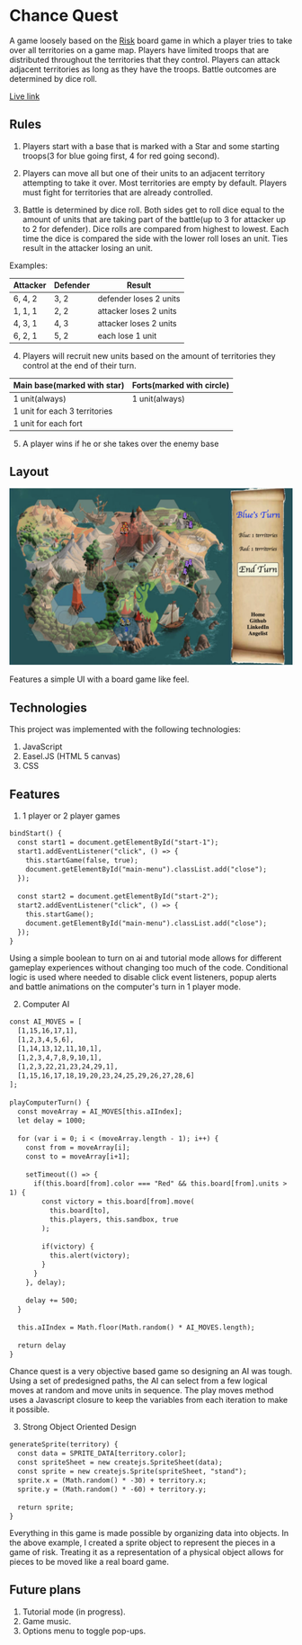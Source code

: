 # Chance Quest

A game loosely based on the [Risk](https://en.wikipedia.org/wiki/Risk_(game)) board game in which a player tries to take over all territories on a game map. Players have limited troops that are distributed throughout the territories that they control. Players can attack adjacent territories as long as they have the troops. Battle outcomes are determined by dice roll.

[Live link](http://tommyren.site/ChanceQuest/)

## Rules

1. Players start with a base that is marked with a Star and some starting troops(3 for blue going first, 4 for red going second).

2. Players can move all but one of their units to an adjacent territory attempting to take it over. Most territories are empty by default. Players must fight for territories that are already controlled.

3. Battle is determined by dice roll. Both sides get to roll dice equal to the amount of units that are taking part of the battle(up to 3 for attacker up to 2 for defender). Dice rolls are compared from highest to lowest. Each time the dice is compared the side with the lower roll loses an unit. Ties result in the attacker losing an unit.

Examples:

Attacker|Defender|Result
-|-|-
6, 4, 2|3, 2|defender loses 2 units
1, 1, 1|2, 2|attacker loses 2 units
4, 3, 1|4, 3|attacker loses 2 units
6, 2, 1|5, 2|each lose 1 unit

4. Players will recruit new units based on the amount of territories they control at the end of their turn.

Main base(marked with star) | Forts(marked with circle)
-|-
1 unit(always)|1 unit(always)
1 unit for each 3 territories|
1 unit for each fort|

5. A player wins if he or she takes over the enemy base

## Layout

![Layout](/assets/images/layout.png)

Features a simple UI with a board game like feel.

## Technologies

This project was implemented with the following technologies:

1. JavaScript
2. Easel.JS (HTML 5 canvas)
4. CSS

## Features

1. 1 player or 2 player games

```
bindStart() {
  const start1 = document.getElementById("start-1");
  start1.addEventListener("click", () => {
    this.startGame(false, true);
    document.getElementById("main-menu").classList.add("close");
  });

  const start2 = document.getElementById("start-2");
  start2.addEventListener("click", () => {
    this.startGame();
    document.getElementById("main-menu").classList.add("close");
  });
}
```

Using a simple boolean to turn on ai and tutorial mode allows for different gameplay experiences without changing too much of the code. Conditional logic is used where needed to disable click event listeners, popup alerts and battle animations on the computer's turn in 1 player mode.

2. Computer AI

```
const AI_MOVES = [
  [1,15,16,17,1],
  [1,2,3,4,5,6],
  [1,14,13,12,11,10,1],
  [1,2,3,4,7,8,9,10,1],
  [1,2,3,22,21,23,24,29,1],
  [1,15,16,17,18,19,20,23,24,25,29,26,27,28,6]
];

playComputerTurn() {
  const moveArray = AI_MOVES[this.aIIndex];
  let delay = 1000;

  for (var i = 0; i < (moveArray.length - 1); i++) {
    const from = moveArray[i];
    const to = moveArray[i+1];

    setTimeout(() => {
      if(this.board[from].color === "Red" && this.board[from].units > 1) {
        const victory = this.board[from].move(
          this.board[to],
          this.players, this.sandbox, true
        );

        if(victory) {
          this.alert(victory);
        }
      }
    }, delay);

    delay += 500;
  }

  this.aIIndex = Math.floor(Math.random() * AI_MOVES.length);

  return delay
}
```

Chance quest is a very objective based game so designing an AI was tough. Using a set of predesigned paths, the AI can select from a few logical moves at random and move units in sequence. The play moves method uses a Javascript closure to keep the variables from each iteration to make it possible.

3. Strong Object Oriented Design

```
generateSprite(territory) {
  const data = SPRITE_DATA[territory.color];
  const spriteSheet = new createjs.SpriteSheet(data);
  const sprite = new createjs.Sprite(spriteSheet, "stand");
  sprite.x = (Math.random() * -30) + territory.x;
  sprite.y = (Math.random() * -60) + territory.y;

  return sprite;
}
```

Everything in this game is made possible by organizing data into objects. In the above example, I created a sprite object to represent the pieces in a game of risk. Treating it as a representation of a physical object allows for pieces to be moved like a real board game.

## Future plans

1. Tutorial mode (in progress).
2. Game music.
3. Options menu to toggle pop-ups.
